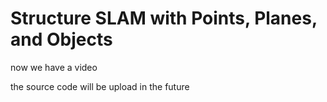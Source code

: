 # Structure SLAM with Points, Planes, and Objects
now we have a video

the source code will be upload in the future